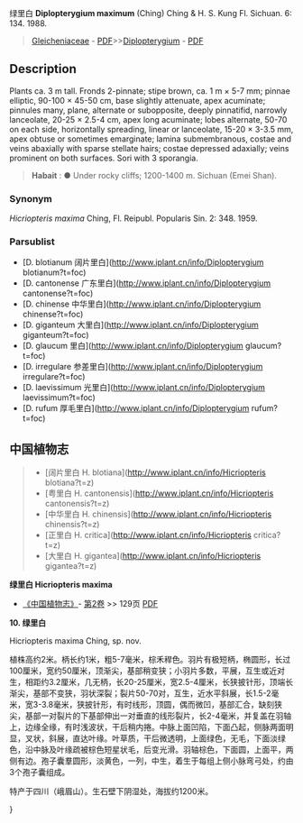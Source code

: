 绿里白 **Diplopterygium maximum** (Ching) Ching & H. S. Kung Fl. Sichuan. 6: 134. 1988.

> [Gleicheniaceae](http://www.iplant.cn/info/Gleicheniaceae?t=foc) - [PDF](http://www.iplant.cn/foc/pdf/Gleicheniaceae.pdf)>>[Diplopterygium](http://www.iplant.cn/info/Diplopterygium?t=foc) - [PDF](http://www.iplant.cn/foc/pdf/Diplopterygium.pdf)

## Description

Plants ca. 3 m tall. Fronds 2-pinnate; stipe brown, ca. 1 m × 5-7 mm; pinnae elliptic, 90-100 × 45-50 cm, base slightly attenuate, apex acuminate; pinnules many, plane, alternate or subopposite, deeply pinnatifid, narrowly lanceolate, 20-25 × 2.5-4 cm, apex long acuminate; lobes alternate, 50-70 on each side, horizontally spreading, linear or lanceolate, 15-20 × 3-3.5 mm, apex obtuse or sometimes emarginate; lamina submembranous, costae and veins abaxially with sparse stellate hairs; costae depressed adaxially; veins prominent on both surfaces. Sori with 3 sporangia.

> **Habait** : 
>● Under rocky cliffs; 1200-1400 m. Sichuan (Emei Shan).

### Synonym
*Hicriopteris maxima* Ching, Fl. Reipubl. Popularis Sin. 2: 348. 1959.

### Parsublist

* [D.  blotianum  阔片里白](http://www.iplant.cn/info/Diplopterygium blotianum?t=foc)
* [D.  cantonense  广东里白](http://www.iplant.cn/info/Diplopterygium cantonense?t=foc)
* [D.  chinense  中华里白](http://www.iplant.cn/info/Diplopterygium chinense?t=foc)
* [D.  giganteum  大里白](http://www.iplant.cn/info/Diplopterygium giganteum?t=foc)
* [D.  glaucum  里白](http://www.iplant.cn/info/Diplopterygium glaucum?t=foc)
* [D.  irregulare  参差里白](http://www.iplant.cn/info/Diplopterygium irregulare?t=foc)
* [D.  laevissimum  光里白](http://www.iplant.cn/info/Diplopterygium laevissimum?t=foc)
* [D.  rufum  厚毛里白](http://www.iplant.cn/info/Diplopterygium rufum?t=foc)

## 中国植物志

> * [阔片里白  H.  blotiana](http://www.iplant.cn/info/Hicriopteris blotiana?t=z)
> * [粤里白  H.  cantonensis](http://www.iplant.cn/info/Hicriopteris cantonensis?t=z)
> * [中华里白  H.  chinensis](http://www.iplant.cn/info/Hicriopteris chinensis?t=z)
> * [正里白  H.  critica](http://www.iplant.cn/info/Hicriopteris critica?t=z)
> * [大里白  H.  gigantea](http://www.iplant.cn/info/Hicriopteris gigantea?t=z)

**绿里白 Hicriopteris maxima**

* [《中国植物志》](http://www.iplant.cn/frps)- [第2卷](http://www.iplant.cn/frps/vol/2) >> 129页 [PDF](http://www.iplant.cn/frps/pdf/2/129.PDF)

**10. 绿里白**

Hicriopteris maxima Ching, sp. nov.

植株高约2米。柄长约1米，粗5-7毫米，棕禾稈色。羽片有极短柄，椭圆形，长过100厘米，宽约50厘米，顶渐尖，基部稍变狭；小羽片多数，平展，互生或近对生，相距约3.2厘米，几无柄，长20-25厘米，宽2.5-4厘米，长狭披针形，顶端长渐尖，基部不变狭，羽状深裂；裂片50-70对，互生，近水平斜展，长1.5-2毫米，宽3-3.8毫米，狭披针形，有时线形，顶圆，偶而微凹，基部汇合，缺刻狭尖，基部一对裂片的下基部伸出一对垂直的线形裂片，长2-4毫米，并复盖在羽轴上，边缘全缘，有时浅波状，干后稍内捲。中脉上面凹陷，下面凸起，侧脉两面明显，叉状，斜展，直达叶缘。叶草质，干后微透明，上面绿色，无毛，下面淡绿色，沿中脉及叶缘疏被棕色短星状毛，后变光滑。羽轴棕色，下面圆，上面平，两侧有边。孢子囊羣圆形，淡黄色，一列，中生，着生于每组上侧小脉弯弓处，约由3个孢子囊组成。

特产于四川（峨眉山）。生石壁下阴湿处，海拔约1200米。

}